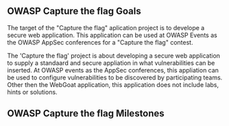 ## OWASP Capture the flag Goals

The target of the "Capture the flag" aplication project is to develope a
secure web application. This application can be used at OWASP Events as
the OWASP AppSec conferences for a "Capture the flag" contest.

The 'Capture the flag' project is about developing a secure web
application to supply a standaard and secure appliation in what
vulnerabilities can be inserted. At OWASP events as the AppSec
conferences, this appliation can be used to configure vulnerabilities to
be discovered by participating teams. Other then the WebGoat
application, this application does not include labs, hints or solutions.

## OWASP Capture the flag Milestones